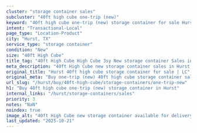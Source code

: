 ```yaml
---
cluster: "storage container sales"
subcluster: "40ft high cube one-trip (new)"
keyword: "40ft high cube one-trip (new) storage container for sale Hurst, TX"
intent: "Transactional-Local"
page_type: "Location-Product"
city: "Hurst, TX"
service_type: "storage container"
condition: "New"
size: "40ft High Cube"
title_tag: "40ft High Cube High Cube 3sy New storage container Sales in Hurst | LC Container"
meta_description: "40ft High Cube new storage container sales in Hurst. High cube containers with extra height. Fast delivery, competitive pricing. Serving storage containers area. Quote ID: IHE. Call (214) 524-4168 for your free quote today."
original_title: "Hurst 40ft high cube storage container for sale | LC"
original_meta: "Buy one-trip (new) 40ft high cube storage container sale with local delivery in Hurst, TX. LC Container — local Since 2003. Request a fast quote today."
url_slug: "/hurst/buy/40ft-high-cube/storage-containers/one-trip-new"
h1: "Buy 40ft high cube one-trip (new) storage container in Hurst"
internal_links: "/hurst/storage-containers/sales"
priority: 3
notes: "NaN"
noindex: true
image_alt: "40ft High Cube new storage container available for delivery in Hurst"
last_updated: "2025-10-21"
---
```


<!-- TODO: Add unique city/inventory copy, images, and internal links here. -->
